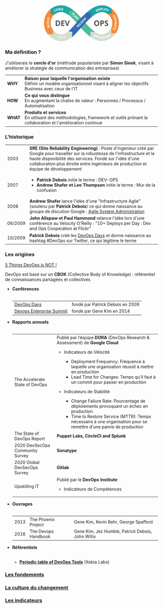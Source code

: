 <div id="header" align="center">
  <img src="images/devops.png" width="250"/>
</div>
<h3>Ma définition ?</h3>
<p>J'utiliserais le <b>cercle d'or</b> (méthode popularisée par <b>Simon Sinek</b>, visant à améliorer la stratégie de communication des entreprises)</p>
<div>
	<table>
		  <tr>
			  <td><b>WHY</b></mark></td>
			  <td><b>Raison pour laquelle l'organisation existe</b><br>
			         Définir un modèle organisationnel visant à aligner les objectifs Business avec ceux de l'IT</td>
		  </tr>
		  <tr>
			  <td><b>HOW</b></td>
			  <td><b>Ce qui vous distingue</b><br>
				 En augmentant la chaîne de valeur : Personnes / Processus / Automatisation</td>
		  </tr>  
		  <tr>
			  <td><b>WHAT</b></td>
			  <td><b>Produits et services</b><br>
				 En utilisant des méthodologies, framework et outils prônant la collaboration et l'amélioration continue</td>
		  </tr>  
	</table>
</div>

<h3>L'historique</h3>
<div>
	<table>
		  <tr>
		    <td>2003</td>
			  <td><b>SRE (Site Reliability Engineering)</b> : Poste d'ingénieur créé par Google pour travailler sur la robustesse de l'infrastructure et la haute disponibilité des services. Fondé sur l'idée d'une collaboration plus étroite entre ingénieurs de production et équipe de développement</td>
		  </tr>
		  <tr>
		    <td>2007</td>
		    <td>
			    <ul>
				    <li><b>Patrick Debois</b> initie le terme : DEV-OPS</li>
				    <li><b>Andrew Shafer et Lee Thompson</b> initie le terme : Mur de la confusion</li>
			    </ul>
		    </td>
		  </tr>
		  <tr>
		    <td>2008</td>
	 	    <td><b>Andrew Shafer</b> lance l'idée d'une "Infrastructure Agile" (soutenu par <b>Patrick Debois</b>) ce qui
			donne naissance au groupe de discution Google : <a href="https://groups.google.com/g/agile-system-administration">Agile System Administration</a>    		    
		    </td>
		  </tr>
		  <tr>
		    <td>06/2009</td>
	 	    <td><b>John Allspaw et Paul Hammond</b> relance l'idée lors d'une conférence au Velocity O'Reilly : "10+ Deploys per Day : Dev and Ops Cooperation at Flickr"	    
		    </td>
		  </tr>
		  <tr>
		    <td>10/2009</td>
		    <td><b>Patrick Debois</b> créé les <a href="https://devopsdays.org">DevOps Days</a> et donne naissance au hashtag #DevOps sur Twitter, ce qui légitime le terme
		    </td>
		  </tr>			
	</table>
</div>
		   
<h3>Les origines</h3>
<p><a href="http://devops.com/2016/03/17/what-devops-is-not/">5 Things DevOps is NOT !</a></p>
<p>
	DevOps est basé sur un <b>CBOK</b> (Collective Body of Knowledge) : référentiel de connaissances partagées et collectives
	<ul>
		<li><b>Conférences</b></li>
		<br>
		<table>
			  <tr>
				  <td><a href="https://devopsdays.org">DevOps Days</a></td>
				  <td>fondé par Patrick Debois en 2009</td>
			  </tr>
			  <tr>
				  <td><a href="https://events.itrevolution.com">Devops Enterprise Summit</a></td>
				  <td>fondé par Gene Kim en 2014</td>
			  </tr>  
		</table>
		<li><b>Rapports annuels</b></li>
		<br>
		<table>
			  <tr>
				  <td>The Accelerate State of DevOps</td>
				  <td>
					 Publié par l’équipe <b>DORA</b> (DevOps Research & Assessment) de <b>Google Cloud</b><br>
					 <ul>
					 <li>Indicateurs de Vélocité</li>
					 <ul>
						 <li>Deployment Frequency: Fréquence à laquelle une organisation réussit à mettre en production</li>
						 <li>Lead Time for Changes: Temps qu'il faut à un commit pour passer en production</li>
					 </ul>
					 </ul>		 
					 <ul>
					 <li>Indicateurs de Stabilité</li>
					 <ul>
						 <li>Change Failure Rate: Pourcentage de déploiements provoquant un échec en production</li>
						 <li>Time to Restore Service (MTTR): Temps nécessaire à une organisation pour se remettre d'une panne de production</li>
					 </ul>
					 </ul>	
				  </td>
			  </tr>
			  <tr>
				  <td>The State of DevOps Report</td>
				  <td><b>Puppet Labs, CircleCI and Splunk</b></td>
			  </tr>
			  <tr>
				  <td>2020 DevSecOps Community Survey</td>
				  <td><b>Sonatype</b></td>
			  </tr>
			  <tr>
				  <td>2020 Global DevSecOps Survey</td>
				  <td><b>Gitlab</b></td>
			  </tr>
			  <tr>
				  <td>Upskilling IT</td>
				  <td>
					 Publié par le <b>DevOps Institute</b></br>
					 <ul>
					 <li>Indicateurs de Compétences</li>
					 <ul>
				  </td>
			  </tr>
		</table>
		<li><b>Ouvrages</b></li>
		<br>
		<table>
			  <tr>
				  <td>2013</td>
				  <td>The Phoenix Project</td>
				  <td>Gene Kim, Kevin Behr, George Spafford</td>
			  </tr>
			  <tr>
				  <td>2016</td>
				  <td>The Devops Handbook</td>
				  <td>Gene Kim, Jez Humble, Patrick Debois, John Willis</b>
			  </tr>  
		</table>
		<li><b>Référentiels</b></li>
		<br>
		<ul>
			<li><b><a href="https://xebialabs.com/periodic-table-of-devops-tools">Periodic table of DevOps Tools</a></b> (Xebia Labs)</li>
		</ul>
	</ul>	
</p>	
<h3><b><a href="./resources/foundation.md">Les fondements</a></b></h3>
<h3><b><a href="./resources/culture-of-change.md">La culture du changement</a></b></h3>
<h3><b><a href="./resources/metrics.md">Les indicateurs</a></b></h3>
